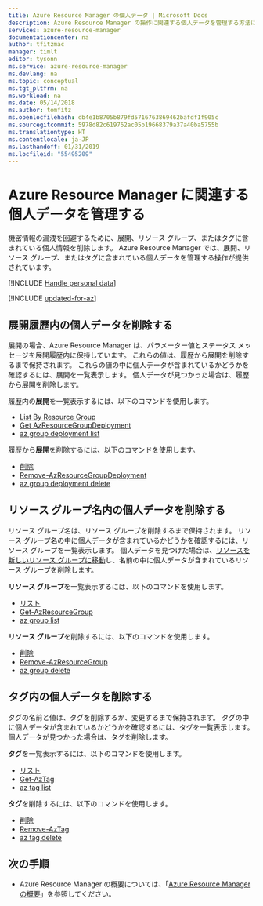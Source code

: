 ```yaml
---
title: Azure Resource Manager の個人データ | Microsoft Docs
description: Azure Resource Manager の操作に関連する個人データを管理する方法について説明します。
services: azure-resource-manager
documentationcenter: na
author: tfitzmac
manager: timlt
editor: tysonn
ms.service: azure-resource-manager
ms.devlang: na
ms.topic: conceptual
ms.tgt_pltfrm: na
ms.workload: na
ms.date: 05/14/2018
ms.author: tomfitz
ms.openlocfilehash: db4e1b8705b879fd5716763869462bafdf1f905c
ms.sourcegitcommit: 5978d82c619762ac05b19668379a37a40ba5755b
ms.translationtype: HT
ms.contentlocale: ja-JP
ms.lasthandoff: 01/31/2019
ms.locfileid: "55495209"
---
```

# <a name="manage-personal-data-associated-with-azure-resource-manager"></a>Azure Resource Manager に関連する個人データを管理する

機密情報の漏洩を回避するために、展開、リソース グループ、またはタグに含まれている個人情報を削除します。 Azure Resource Manager では、展開、リソース グループ、またはタグに含まれている個人データを管理する操作が提供されています。

[!INCLUDE [Handle personal data](../../includes/gdpr-intro-sentence.md)]

[!INCLUDE [updated-for-az](../../includes/updated-for-az.md)]

## <a name="delete-personal-data-in-deployment-history"></a>展開履歴内の個人データを削除する

展開の場合、Azure Resource Manager は、パラメーター値とステータス メッセージを展開履歴内に保持しています。 これらの値は、履歴から展開を削除するまで保持されます。 これらの値の中に個人データが含まれているかどうかを確認するには、展開を一覧表示します。 個人データが見つかった場合は、履歴から展開を削除します。

履歴内の**展開**を一覧表示するには、以下のコマンドを使用します。

* [List By Resource Group](/rest/api/resources/deployments/listbyresourcegroup)
* [Get AzResourceGroupDeployment](/powershell/module/az.resources/Get-AzResourceGroupDeployment)
* [az group deployment list](/cli/azure/group/deployment#az-group-deployment-list)

履歴から**展開**を削除するには、以下のコマンドを使用します。

* [削除](/rest/api/resources/deployments/delete)
* [Remove-AzResourceGroupDeployment](/powershell/module/az.resources/Remove-AzResourceGroupDeployment)
* [az group deployment delete](/cli/azure/group/deployment#az-group-deployment-delete)

## <a name="delete-personal-data-in-resource-group-names"></a>リソース グループ名内の個人データを削除する

リソース グループ名は、リソース グループを削除するまで保持されます。 リソース グループ名の中に個人データが含まれているかどうかを確認するには、リソース グループを一覧表示します。 個人データを見つけた場合は、[リソースを新しいリソース グループに移動](resource-group-move-resources.md)し、名前の中に個人データが含まれているリソース グループを削除します。

**リソース グループ**を一覧表示するには、以下のコマンドを使用します。

* [リスト](/rest/api/resources/resourcegroups/list)
* [Get-AzResourceGroup](/powershell/module/az.resources/Get-AzResourceGroup)
* [az group list](/cli/azure/group#az-group-list)

**リソース グループ**を削除するには、以下のコマンドを使用します。

* [削除](/rest/api/resources/resourcegroups/delete)
* [Remove-AzResourceGroup](/powershell/module/az.resources/Remove-AzResourceGroup)
* [az group delete](/cli/azure/group#az-group-delete)

## <a name="delete-personal-data-in-tags"></a>タグ内の個人データを削除する

タグの名前と値は、タグを削除するか、変更するまで保持されます。 タグの中に個人データが含まれているかどうかを確認するには、タグを一覧表示します。 個人データが見つかった場合は、タグを削除します。

**タグ**を一覧表示するには、以下のコマンドを使用します。

* [リスト](/rest/api/resources/tags/list)
* [Get-AzTag](/powershell/module/az.resources/Get-AzTag)
* [az tag list](/cli/azure/tag#az-tag-list)

**タグ**を削除するには、以下のコマンドを使用します。

* [削除](/rest/api/resources/tags/delete)
* [Remove-AzTag](/powershell/module/az.resources/Remove-AzTag)
* [az tag delete](/cli/azure/tag#az-tag-delete)

## <a name="next-steps"></a>次の手順
* Azure Resource Manager の概要については、「[Azure Resource Manager の概要](resource-group-overview.md)」を参照してください。